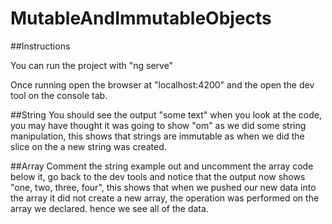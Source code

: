 # MutableAndImmutableObjects

##Instructions

You can run the project with "ng serve"

Once running open the browser at "localhost:4200" and the open the dev tool on the console tab.

##String
You should see the output "some text" when you look at the code, you may have thought it was going to show "om" as we did some string manipulation, this shows that strings are immutable as when we did the slice on the a new string was created.

##Array
Comment the string example out and uncomment the array code below it, go back to the dev tools and notice that the output now shows "one, two, three, four", this shows that when we pushed our new data into the array it did not create a new array, the operation was performed on the array we declared. hence we see all of the data.
